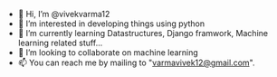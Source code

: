 - 👋 Hi, I’m @vivekvarma12
- 👀 I’m interested in developing things using python
- 🌱 I’m currently learning Datastructures, Django framwork, Machine learning related stuff...
- 💞️ I’m looking to collaborate on machine learning
- 📫 You can reach me by mailing to "varmavivek12@gmail.com".

<!---
vivekvarma12/vivekvarma12 is a ✨ special ✨ repository because its `README.md` (this file) appears on your GitHub profile.
You can click the Preview link to take a look at your changes.
--->
